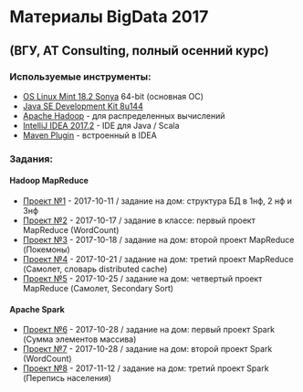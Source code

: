 # Материалы BigData 2017
## (ВГУ, AT Consulting, полный осенний курс)  

### Используемые инструменты:

- [OS Linux Mint 18.2 Sonya](https://linuxmint.com/) 64-bit (основная ОС)
- [Java SE Development Kit 8u144](http://www.oracle.com/technetwork/java/javase/downloads/jdk8-downloads-2133151.html)
- [Apache Hadoop](http://hadoop.apache.org/) - для распределенных вычислений
- [IntelliJ IDEA 2017.2](https://www.jetbrains.com/idea/) - IDE для Java / Scala
- [Maven Plugin](https://www.jetbrains.com/help/idea/maven.html) - встроенный в IDEA

### Задания:
#### Hadoop MapReduce
- [Проект №1](./01.md) - 2017-10-11 / задание на дом: структура БД в 1нф, 2 нф и 3нф
- [Проект №2](./02.md) - 2017-10-17 / задание в классе: первый проект MapReduce (WordCount)
- [Проект №3](./03.md) - 2017-10-18 / задание на дом: второй проект MapReduce (Покемоны)
- [Проект №4](./04.md) - 2017-10-21 / задание на дом: третий проект MapReduce (Самолет, словарь distributed cache)
- [Проект №5](./05.md) - 2017-10-25 / задание на дом: четвертый проект MapReduce (Самолет, Secondary Sort)
#### Apache Spark
- [Проект №6](./06.md) - 2017-10-28 / задание на дом: первый проект Spark (Сумма элементов массива)
- [Проект №7](./07.md) - 2017-10-28 / задание на дом: второй проект Spark (WordCount)
- [Проект №8](./08.md) - 2017-11-12 / задание на дом: третий проект Spark (Перепись населения)